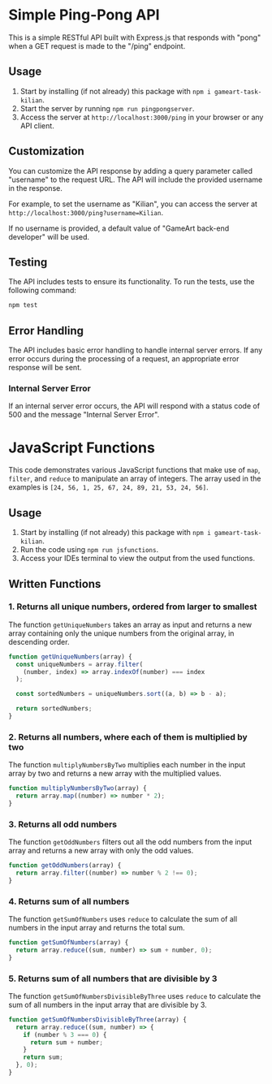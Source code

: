 # Simple Ping-Pong API

This is a simple RESTful API built with Express.js that responds with "pong" when a GET request is made to the "/ping" endpoint.

## Usage

1. Start by installing (if not already) this package with `npm i gameart-task-kilian`.
2. Start the server by running `npm run pingpongserver`.
3. Access the server at `http://localhost:3000/ping` in your browser or any API client.

## Customization

You can customize the API response by adding a query parameter called "username" to the request URL. The API will include the provided username in the response.

For example, to set the username as "Kilian", you can access the server at `http://localhost:3000/ping?username=Kilian`.

If no username is provided, a default value of "GameArt back-end developer" will be used.

## Testing

The API includes tests to ensure its functionality. To run the tests, use the following command:

```bash
npm test
```

## Error Handling

The API includes basic error handling to handle internal server errors. If any error occurs during the processing of a request, an appropriate error response will be sent.

### Internal Server Error

If an internal server error occurs, the API will respond with a status code of 500 and the message "Internal Server Error".

# JavaScript Functions

This code demonstrates various JavaScript functions that make use of `map`, `filter`, and `reduce` to manipulate an array of integers. The array used in the examples is `[24, 56, 1, 25, 67, 24, 89, 21, 53, 24, 56]`.

## Usage

1. Start by installing (if not already) this package with `npm i gameart-task-kilian`.
2. Run the code using `npm run jsfunctions`.
3. Access your IDEs terminal to view the output from the used functions.

## Written Functions

### 1. Returns all unique numbers, ordered from larger to smallest

The function `getUniqueNumbers` takes an array as input and returns a new array containing only the unique numbers from the original array, in descending order.

```javascript
function getUniqueNumbers(array) {
  const uniqueNumbers = array.filter(
    (number, index) => array.indexOf(number) === index
  );

  const sortedNumbers = uniqueNumbers.sort((a, b) => b - a);

  return sortedNumbers;
}
```

### 2. Returns all numbers, where each of them is multiplied by two

The function `multiplyNumbersByTwo` multiplies each number in the input array by two and returns a new array with the multiplied values.

```javascript
function multiplyNumbersByTwo(array) {
  return array.map((number) => number * 2);
}
```

### 3. Returns all odd numbers

The function `getOddNumbers` filters out all the odd numbers from the input array and returns a new array with only the odd values.

```javascript
function getOddNumbers(array) {
  return array.filter((number) => number % 2 !== 0);
}
```

### 4. Returns sum of all numbers

The function `getSumOfNumbers` uses `reduce` to calculate the sum of all numbers in the input array and returns the total sum.

```javascript
function getSumOfNumbers(array) {
  return array.reduce((sum, number) => sum + number, 0);
}
```

### 5. Returns sum of all numbers that are divisible by 3

The function `getSumOfNumbersDivisibleByThree` uses `reduce` to calculate the sum of all numbers in the input array that are divisible by 3.

```javascript
function getSumOfNumbersDivisibleByThree(array) {
  return array.reduce((sum, number) => {
    if (number % 3 === 0) {
      return sum + number;
    }
    return sum;
  }, 0);
}
```

